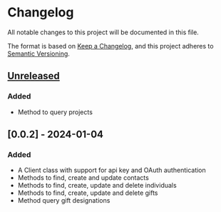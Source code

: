 # Changelog

All notable changes to this project will be documented in this file.

The format is based on [Keep a Changelog](https://keepachangelog.com/en/1.1.0/),
and this project adheres to [Semantic Versioning](https://semver.org/spec/v2.0.0.html).

## [Unreleased]

### Added

- Method to query projects

## [0.0.2] - 2024-01-04

### Added

- A Client class with support for api key and OAuth authentication
- Methods to find, create and update contacts
- Methods to find, create, update and delete individuals
- Methods to find, create, update and delete gifts
- Method query gift designations

[unreleased]: https://github.com/taylorbrooks/virtuous/compare/v0.0.2...HEAD
